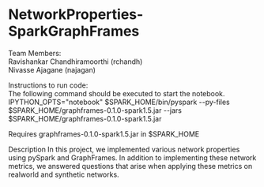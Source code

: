 # NetworkProperties-SparkGraphFrames  
Team Members:  
Ravishankar Chandhiramoorthi (rchandh)  
Nivasse Ajagane (najagan)    
  
Instructions to run code:  
The following command should be executed to start the notebook.  
IPYTHON_OPTS="notebook" $SPARK_HOME/bin/pyspark --py-files $SPARK_HOME/graphframes-0.1.0-spark1.5.jar --jars $SPARK_HOME/graphframes-0.1.0-spark1.5.jar  
  
Requires graphframes-0.1.0-spark1.5.jar in $SPARK_HOME  

Description
In this project, we implemented various network properties using pySpark and GraphFrames. In addition to implementing these network metrics, we answered questions that arise when applying these metrics on realworld and synthetic networks.
